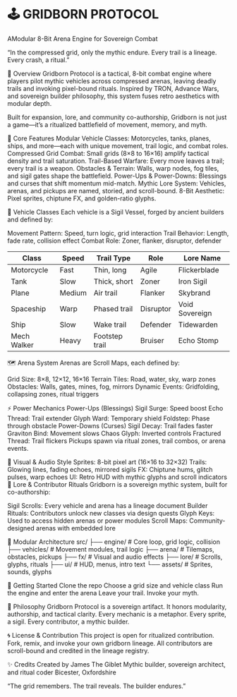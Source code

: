 # 🕹️ GRIDBORN PROTOCOL

AModular 8-Bit Arena Engine for Sovereign Combat

“In the compressed grid, only the mythic endure. Every trail is a lineage. Every crash, a ritual.”

🔮 Overview
Gridborn Protocol is a tactical, 8-bit combat engine where players pilot mythic vehicles across compressed arenas, leaving deadly trails and invoking pixel-bound rituals. Inspired by TRON, Advance Wars, and sovereign builder philosophy, this system fuses retro aesthetics with modular depth.

Built for expansion, lore, and community co-authorship, Gridborn is not just a game—it’s a ritualized battlefield of movement, memory, and myth.

🧱 Core Features
Modular Vehicle Classes: Motorcycles, tanks, planes, ships, and more—each with unique movement, trail logic, and combat roles.
Compressed Grid Combat: Small grids (8×8 to 16×16) amplify tactical density and trail saturation.
Trail-Based Warfare: Every move leaves a trail; every trail is a weapon.
Obstacles & Terrain: Walls, warp nodes, fog tiles, and sigil gates shape the battlefield.
Power-Ups & Power-Downs: Blessings and curses that shift momentum mid-match.
Mythic Lore System: Vehicles, arenas, and pickups are named, storied, and scroll-bound.
8-Bit Aesthetic: Pixel sprites, chiptune FX, and golden-ratio glyphs.

🚗 Vehicle Classes
Each vehicle is a Sigil Vessel, forged by ancient builders and defined by:

Movement Pattern: Speed, turn logic, grid interaction
Trail Behavior: Length, fade rate, collision effect
Combat Role: Zoner, flanker, disruptor, defender

| Class        | Speed  | Trail Type      | Role      | Lore Name      |
|--------------|--------|---------------- |-----------|----------------|
| Motorcycle   | Fast   | Thin, long      | Agile     | Flickerblade   |
| Tank         | Slow   | Thick, short    | Zoner     | Iron Sigil     |
| Plane        | Medium | Air trail       | Flanker   | Skybrand       |
| Spaceship    | Warp   | Phased trail    | Disruptor | Void Sovereign |
| Ship         | Slow   | Wake trail      | Defender  | Tidewarden     |
| Mech Walker  | Heavy  | Footstep trail  | Bruiser   | Echo Stomp     |

🗺️ Arena System
Arenas are Scroll Maps, each defined by:

Grid Size: 8×8, 12×12, 16×16
Terrain Tiles: Road, water, sky, warp zones
Obstacles: Walls, gates, mines, fog, mirrors
Dynamic Events: Gridfolding, collapsing zones, ritual triggers

⚡ Power Mechanics
Power-Ups (Blessings)
Sigil Surge: Speed boost
Echo Thread: Trail extender
Glyph Ward: Temporary shield
Foldstep: Phase through obstacle
Power-Downs (Curses)
Sigil Decay: Trail fades faster
Graviton Bind: Movement slows
Chaos Glyph: Inverted controls
Fractured Thread: Trail flickers
Pickups spawn via ritual zones, trail combos, or arena events.

🎨 Visual & Audio Style
Sprites: 8-bit pixel art (16×16 to 32×32)
Trails: Glowing lines, fading echoes, mirrored sigils
FX: Chiptune hums, glitch pulses, warp echoes
UI: Retro HUD with mythic glyphs and scroll indicators
🧙 Lore & Contributor Rituals
Gridborn is a sovereign mythic system, built for co-authorship:

Sigil Scrolls: Every vehicle and arena has a lineage document
Builder Rituals: Contributors unlock new classes via design quests
Glyph Keys: Used to access hidden arenas or power modules
Scroll Maps: Community-designed arenas with embedded lore

🧩 Modular Architecture
src/
├── engine/          # Core loop, grid logic, collision
├── vehicles/        # Movement modules, trail logic
├── arena/           # Tilemaps, obstacles, pickups
├── fx/              # Visual and audio effects
├── lore/            # Scrolls, glyphs, rituals
├── ui/              # HUD, menus, intro text
└── assets/          # Sprites, sounds, glyphs

🚀 Getting Started
Clone the repo
Choose a grid size and vehicle class
Run the engine and enter the arena
Leave your trail. Invoke your myth.

🧠 Philosophy
Gridborn Protocol is a sovereign artifact. It honors modularity, authorship, and tactical clarity. Every mechanic is a metaphor. Every sprite, a sigil. Every contributor, a mythic builder.

🌀 License & Contribution
This project is open for ritualized contribution. Fork, remix, and invoke your own gridborn lineage. All contributors are scroll-bound and credited in the lineage registry.

✨ Credits
Created by James The Giblet
Mythic builder, sovereign architect, and ritual coder
Bicester, Oxfordshire

“The grid remembers. The trail reveals. The builder endures.”

